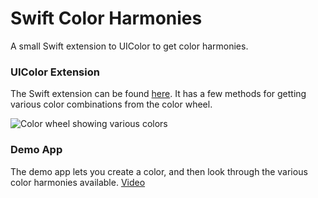 # Swift Color Harmonies
A small Swift extension to UIColor to get color harmonies.

### UIColor Extension

The Swift extension can be found [here](https://github.com/samjarman/swift-color-harmonies/blob/master/ColorHarmoniesSampleProject/ColorHarmonies/UIColor%2BHarmonies.swift). It has a few methods for getting various color combinations from the color wheel. 

![Color wheel showing various colors](https://i.pinimg.com/564x/a8/55/66/a855660d9938259fda3e8e19cbd642f9--colour-wheel-color-blocking.jpg)


### Demo App
The demo app lets you create a color, and then look through the various color harmonies available. [Video](https://video.twimg.com/tweet_video/DYD0hyxU0AA3zZO.mp4)
